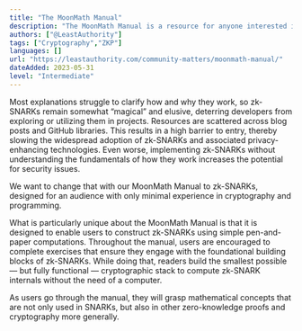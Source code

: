 ```yaml
---
title: "The MoonMath Manual"
description: "The MoonMath Manual is a resource for anyone interested in understanding and unlocking the potential of zk-SNARKs"
authors: ["@LeastAuthority"]
tags: ["Cryptography","ZKP"]
languages: []
url: "https://leastauthority.com/community-matters/moonmath-manual/"
dateAdded: 2023-05-31
level: "Intermediate"
---
```


Most explanations struggle to clarify how and why they work, so zk-SNARKs remain somewhat “magical” and elusive, deterring developers from exploring or utilizing them in projects. Resources are scattered across blog posts and GitHub libraries. This results in a high barrier to entry, thereby slowing the widespread adoption of zk-SNARKs and associated privacy-enhancing technologies. Even worse, implementing zk-SNARKs without understanding the fundamentals of how they work increases the potential for security issues.

We want to change that with our MoonMath Manual to zk-SNARKs, designed for an audience with only minimal experience in cryptography and programming.

What is particularly unique about the MoonMath Manual is that it is designed to enable users to construct zk-SNARKs using simple pen-and-paper computations. Throughout the manual, users are encouraged to complete exercises that ensure they engage with the foundational building blocks of zk-SNARKs. While doing that, readers build the smallest possible — but fully functional — cryptographic stack to compute zk-SNARK internals without the need of a computer.

As users go through the manual, they will grasp mathematical concepts that are not only used in SNARKs, but also in other zero-knowledge proofs and cryptography more generally.
